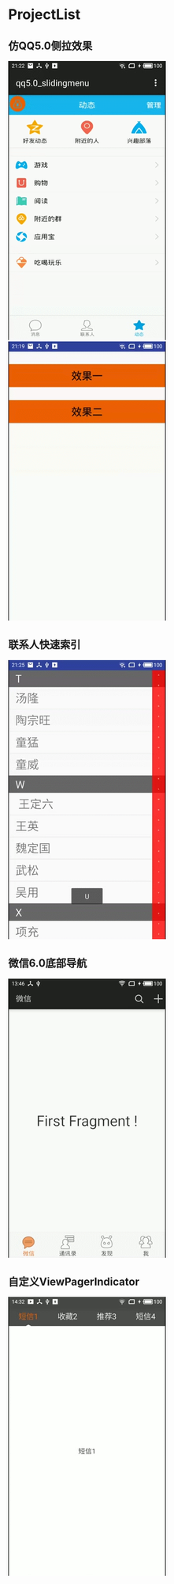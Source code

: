 
# ProjectList
## 仿QQ5.0侧拉效果

![image](https://github.com/zssAndroid/ProjectList/raw/master/giflist/slidingmenu1.gif)                          ![image](https://github.com/zssAndroid/ProjectList/raw/master/giflist/slidingmeun2.gif)




## 联系人快速索引


![image](https://github.com/zssAndroid/ProjectList/raw/master/giflist/quickindex.gif)


## 微信6.0底部导航

![image](https://github.com/zssAndroid/ProjectList/raw/master/giflist/weixin.gif)

## 自定义ViewPagerIndicator

![image](https://github.com/zssAndroid/ProjectList/raw/master/giflist/VIEWPAGER.gif)
